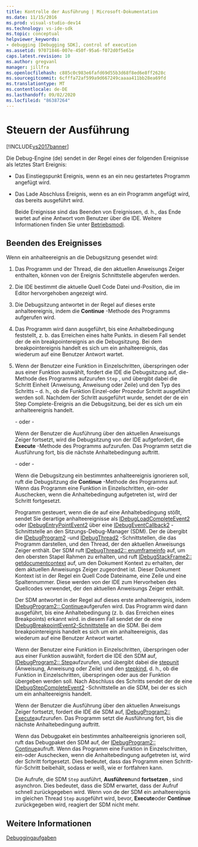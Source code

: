 ```yaml
---
title: Kontrolle der Ausführung | Microsoft-Dokumentation
ms.date: 11/15/2016
ms.prod: visual-studio-dev14
ms.technology: vs-ide-sdk
ms.topic: conceptual
helpviewer_keywords:
- debugging [Debugging SDK], control of execution
ms.assetid: 97071846-007e-450f-95a6-f072d0f5e61e
caps.latest.revision: 10
ms.author: gregvanl
manager: jillfra
ms.openlocfilehash: c885c0c983e6fafd69d55b3d68f8ed6e8ff2628c
ms.sourcegitcommit: 6cfffa72af599a9d667249caaaa411bb28ea69fd
ms.translationtype: MT
ms.contentlocale: de-DE
ms.lasthandoff: 09/02/2020
ms.locfileid: "86387264"
---
```

# <a name="control-of-execution"></a>Steuern der Ausführung
[!INCLUDE[vs2017banner](../../includes/vs2017banner.md)]

Die Debug-Engine (de) sendet in der Regel eines der folgenden Ereignisse als letztes Start Ereignis:  
  
- Das Einstiegspunkt Ereignis, wenn es an ein neu gestartetes Programm angefügt wird.  
  
- Das Lade Abschluss Ereignis, wenn es an ein Programm angefügt wird, das bereits ausgeführt wird.  
  
  Beide Ereignisse sind das Beenden von Ereignissen, d. h., das Ende wartet auf eine Antwort vom Benutzer über die IDE. Weitere Informationen finden Sie unter [Betriebsmodi](../../extensibility/debugger/operational-modes.md).  
  
## <a name="stopping-event"></a>Beenden des Ereignisses  
 Wenn ein anhalteereignis an die Debugsitzung gesendet wird:  
  
1. Das Programm und der Thread, die den aktuellen Anweisungs Zeiger enthalten, können von der Ereignis Schnittstelle abgerufen werden.  
  
2. Die IDE bestimmt die aktuelle Quell Code Datei und-Position, die im Editor hervorgehoben angezeigt wird.  
  
3. Die Debugsitzung antwortet in der Regel auf dieses erste anhalteereignis, indem die **Continue** -Methode des Programms aufgerufen wird.  
  
4. Das Programm wird dann ausgeführt, bis eine Anhaltebedingung feststellt, z. b. das Erreichen eines halte Punkts. in diesem Fall sendet der de ein breakpointereignis an die Debugsitzung. Bei dem breakpointereignis handelt es sich um ein anhalteereignis, das wiederum auf eine Benutzer Antwort wartet.  
  
5. Wenn der Benutzer eine Funktion in Einzelschritten, überspringen oder aus einer Funktion auswählt, fordert die IDE die Debugsitzung auf, die-Methode des Programms aufzurufen `Step` , und übergibt dabei die Schritt Einheit (Anweisung, Anweisung oder Zeile) und den Typ des Schritts – d. h., ob die Funktion Einzel-oder Prozedur Schritt ausgeführt werden soll. Nachdem der Schritt ausgeführt wurde, sendet der de ein Step Complete-Ereignis an die Debugsitzung, bei der es sich um ein anhalteereignis handelt.  
  
    - oder -  
  
    Wenn der Benutzer die Ausführung über den aktuellen Anweisungs Zeiger fortsetzt, wird die Debugsitzung von der IDE aufgefordert, die **Execute** -Methode des Programms aufzurufen. Das Programm setzt die Ausführung fort, bis die nächste Anhaltebedingung auftritt.  
  
    - oder -  
  
    Wenn die Debugsitzung ein bestimmtes anhalteereignis ignorieren soll, ruft die Debugsitzung die **Continue** -Methode des Programms auf. Wenn das Programm eine Funktion in Einzelschritten, ein-oder Auschecken, wenn die Anhaltebedingung aufgetreten ist, wird der Schritt fortgesetzt.  
  
   Programm gesteuert, wenn die de auf eine Anhaltebedingung stößt, sendet Sie derartige anhalteereignisse als [IDebugLoadCompleteEvent2](../../extensibility/debugger/reference/idebugloadcompleteevent2.md) oder [IDebugEntryPointEvent2](../../extensibility/debugger/reference/idebugentrypointevent2.md) über eine [IDebugEventCallback2](../../extensibility/debugger/reference/idebugeventcallback2.md) -Schnittstelle an den Sitzungs-Debug-Manager (SDM). Der de übergibt die [IDebugProgram2](../../extensibility/debugger/reference/idebugprogram2.md) -und [IDebugThread2](../../extensibility/debugger/reference/idebugthread2.md) -Schnittstellen, die das Programm darstellen, und den Thread, der den aktuellen Anweisungs Zeiger enthält. Der SDM ruft [IDebugThread2:: enumframeinfo](../../extensibility/debugger/reference/idebugthread2-enumframeinfo.md) auf, um den obersten Stapel Rahmen zu erhalten, und ruft [IDebugStackFrame2:: getdocumentcontext](../../extensibility/debugger/reference/idebugstackframe2-getdocumentcontext.md) auf, um den Dokument Kontext zu erhalten, der dem aktuellen Anweisungs Zeiger zugeordnet ist. Dieser Dokument Kontext ist in der Regel ein Quell Code Dateiname, eine Zeile und eine Spaltennummer. Diese werden von der IDE zum Hervorheben des Quellcodes verwendet, der den aktuellen Anweisungs Zeiger enthält.  
  
   Der SDM antwortet in der Regel auf dieses erste anhalteereignis, indem [IDebugProgram2:: Continue](../../extensibility/debugger/reference/idebugprogram2-continue.md)aufgerufen wird. Das Programm wird dann ausgeführt, bis eine Anhaltebedingung (z. b. das Erreichen eines Breakpoints) erkannt wird. in diesem Fall sendet der de eine [IDebugBreakpointEvent2-Schnittstelle](../../extensibility/debugger/reference/idebugbreakpointevent2.md) an die SDM. Bei dem breakpointereignis handelt es sich um ein anhalteereignis, das wiederum auf eine Benutzer Antwort wartet.  
  
   Wenn der Benutzer eine Funktion in Einzelschritten, überspringen oder aus einer Funktion auswählt, fordert die IDE den SDM auf, [IDebugProgram2:: Step](../../extensibility/debugger/reference/idebugprogram2-step.md)aufzurufen, und übergibt dabei die [stepunit](../../extensibility/debugger/reference/stepunit.md) (Anweisung, Anweisung oder Zeile) und den [stepkind](../../extensibility/debugger/reference/stepkind.md), d. h., ob die Funktion in Einzelschritten, überspringen oder aus der Funktion übergeben werden soll. Nach Abschluss des Schritts sendet der de eine [IDebugStepCompleteEvent2](../../extensibility/debugger/reference/idebugstepcompleteevent2.md) -Schnittstelle an die SDM, bei der es sich um ein anhalteereignis handelt.  
  
   Wenn der Benutzer die Ausführung über den aktuellen Anweisungs Zeiger fortsetzt, fordert die IDE die SDM auf, [IDebugProgram2:: Execute](../../extensibility/debugger/reference/idebugprogram2-execute.md)aufzurufen. Das Programm setzt die Ausführung fort, bis die nächste Anhaltebedingung auftritt.  
  
   Wenn das Debugpaket ein bestimmtes anhalteereignis ignorieren soll, ruft das Debugpaket den SDM auf, der [IDebugProgram2:: Continue](../../extensibility/debugger/reference/idebugprogram2-continue.md)aufruft. Wenn das Programm eine Funktion in Einzelschritten, ein-oder Auschecken, wenn die Anhaltebedingung aufgetreten ist, wird der Schritt fortgesetzt. Dies bedeutet, dass das Programm einen Schritt-für-Schritt beibehält, sodass er weiß, wie er fortfahren kann.  
  
   Die Aufrufe, die SDM `Step` ausführt, **Ausführen**und **fortsetzen** , sind asynchron. Dies bedeutet, dass die SDM erwartet, dass der Aufruf schnell zurückgegeben wird. Wenn von de der SDM ein anhalteereignis im gleichen Thread `Step` ausgeführt wird, bevor, **Execute**oder **Continue** zurückgegeben wird, reagiert der SDM nicht mehr.  
  
## <a name="see-also"></a>Weitere Informationen  
 [Debuggingaufgaben](../../extensibility/debugger/debugging-tasks.md)

